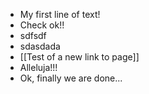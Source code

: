 - My first line of text!
- Check ok!!
- sdfsdf
- sdasdada
- [[Test of a new link to page]]
- Alleluja!!!
- Ok, finally we are done...
